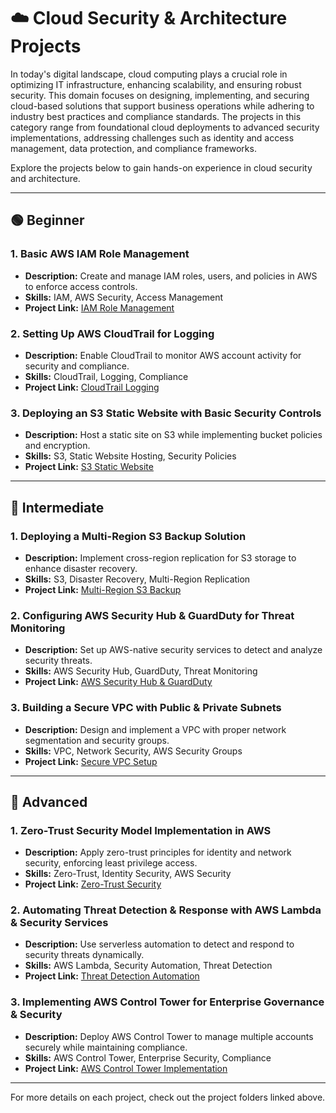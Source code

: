 # ☁️ Cloud Security & Architecture Projects
In today's digital landscape, cloud computing plays a crucial role in optimizing IT infrastructure, enhancing scalability, and ensuring robust security. This domain focuses on designing, implementing, and securing cloud-based solutions that support business operations while adhering to industry best practices and compliance standards. The projects in this category range from foundational cloud deployments to advanced security implementations, addressing challenges such as identity and access management, data protection, and compliance frameworks.

Explore the projects below to gain hands-on experience in cloud security and architecture.

---

## 🟢 Beginner
### 1. Basic AWS IAM Role Management
- **Description:** Create and manage IAM roles, users, and policies in AWS to enforce access controls.
- **Skills:** IAM, AWS Security, Access Management
- **Project Link:** [IAM Role Management](Project_Folder_Link_Here)

### 2. Setting Up AWS CloudTrail for Logging
- **Description:** Enable CloudTrail to monitor AWS account activity for security and compliance.
- **Skills:** CloudTrail, Logging, Compliance
- **Project Link:** [CloudTrail Logging](Project_Folder_Link_Here)

### 3. Deploying an S3 Static Website with Basic Security Controls
- **Description:** Host a static site on S3 while implementing bucket policies and encryption.
- **Skills:** S3, Static Website Hosting, Security Policies
- **Project Link:** [S3 Static Website](Project_Folder_Link_Here)

---

## 🔵 Intermediate
### 1. Deploying a Multi-Region S3 Backup Solution
- **Description:** Implement cross-region replication for S3 storage to enhance disaster recovery.
- **Skills:** S3, Disaster Recovery, Multi-Region Replication
- **Project Link:** [Multi-Region S3 Backup](Project_Folder_Link_Here)

### 2. Configuring AWS Security Hub & GuardDuty for Threat Monitoring
- **Description:** Set up AWS-native security services to detect and analyze security threats.
- **Skills:** AWS Security Hub, GuardDuty, Threat Monitoring
- **Project Link:** [AWS Security Hub & GuardDuty](Project_Folder_Link_Here)

### 3. Building a Secure VPC with Public & Private Subnets
- **Description:** Design and implement a VPC with proper network segmentation and security groups.
- **Skills:** VPC, Network Security, AWS Security Groups
- **Project Link:** [Secure VPC Setup](Project_Folder_Link_Here)

---

## 🔴 Advanced
### 1. Zero-Trust Security Model Implementation in AWS
- **Description:** Apply zero-trust principles for identity and network security, enforcing least privilege access.
- **Skills:** Zero-Trust, Identity Security, AWS Security
- **Project Link:** [Zero-Trust Security](Project_Folder_Link_Here)

### 2. Automating Threat Detection & Response with AWS Lambda & Security Services
- **Description:** Use serverless automation to detect and respond to security threats dynamically.
- **Skills:** AWS Lambda, Security Automation, Threat Detection
- **Project Link:** [Threat Detection Automation](Project_Folder_Link_Here)

### 3. Implementing AWS Control Tower for Enterprise Governance & Security
- **Description:** Deploy AWS Control Tower to manage multiple accounts securely while maintaining compliance.
- **Skills:** AWS Control Tower, Enterprise Security, Compliance
- **Project Link:** [AWS Control Tower Implementation](Project_Folder_Link_Here)

---

For more details on each project, check out the project folders linked above.
